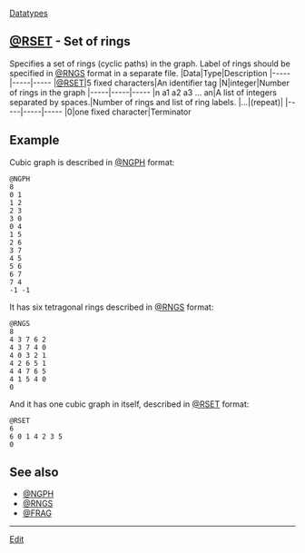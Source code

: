 ---
---
[Datatypes](/Datatypes)
## [@RSET](/@RSET) - Set of rings
Specifies a set of rings (cyclic paths) in the graph. Label of rings should be specified in [@RNGS](/@RNGS) format in a separate file.
|Data|Type|Description
|-----|-----|-----
|[@RSET](/@RSET)|5 fixed characters|An identifier tag
|N|integer|Number of rings in the graph
|-----|-----|-----
|n a1 a2 a3 ... an|A list of integers separated by spaces.|Number of rings and list of ring labels.
|...|(repeat)|
|-----|-----|-----
|0|one fixed character|Terminator
## Example
Cubic graph is described in [@NGPH](/@NGPH) format:
```
@NGPH
8
0 1
1 2
2 3
3 0
0 4
1 5
2 6
3 7
4 5
5 6
6 7
7 4
-1 -1
```
It has six tetragonal rings described in [@RNGS](/@RNGS) format:
```
@RNGS
8
4 3 7 6 2
4 3 7 4 0
4 0 3 2 1
4 2 6 5 1
4 4 7 6 5
4 1 5 4 0
0
```
And it has one cubic graph in itself, described in [@RSET](/@RSET) format:
```
@RSET
6
6 0 1 4 2 3 5
0
```
## See also
* [@NGPH](/@NGPH)
* [@RNGS](/@RNGS)
* [@FRAG](/@FRAG)



----
[Edit](https://github.com/vitroid/vitroid.github.io/edit/master/MD/@RSET.md)
